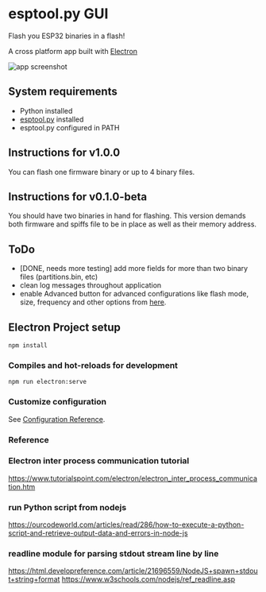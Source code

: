 # esptool.py GUI

Flash you ESP32 binaries in a flash!

A cross platform app built with [Electron](https://www.electronjs.org/)

![app screenshot](https://raw.githubusercontent.com/giobauermeister/esptool-vue-electron-gui/master/build/app-demonstration.gif)

## System requirements
- Python installed
- [esptool.py](https://github.com/espressif/esptool) installed
- esptool.py configured in PATH

## Instructions for v1.0.0
You can flash one firmware binary or up to 4 binary files.

## Instructions for v0.1.0-beta
You should have two binaries in hand for flashing. This version demands both firmware and spiffs file to be in place as well as their memory address.

## ToDo
- [DONE, needs more testing] add more fields for more than two binary files (partitions.bin, etc)
- clean log messages throughout application
- enable Advanced button for advanced configurations like flash mode, size, frequency and other options from [here](https://github.com/espressif/esptool/wiki/Advanced-Options). 


## Electron Project setup
```
npm install
```

### Compiles and hot-reloads for development
```
npm run electron:serve
```

### Customize configuration
See [Configuration Reference](https://cli.vuejs.org/config/).

### Reference
### Electron inter process communication tutorial
https://www.tutorialspoint.com/electron/electron_inter_process_communication.htm
### run Python script from nodejs
https://ourcodeworld.com/articles/read/286/how-to-execute-a-python-script-and-retrieve-output-data-and-errors-in-node-js
### readline module for parsing stdout stream line by line
https://html.developreference.com/article/21696559/NodeJS+spawn+stdout+string+format
https://www.w3schools.com/nodejs/ref_readline.asp

